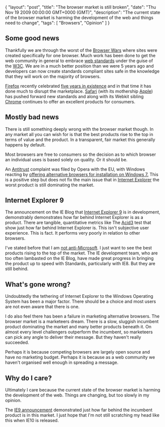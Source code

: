 {
  "layout": "post",
  "title": "The browser market is still broken",
  "date": "Thu Nov 19 2009 00:00:00 GMT+0000 (GMT)",
  "description": "The current state of the browser market is harming the development of the web and things need to change",
  "tags": [
    "Browsers",
    "Opinion"
  ]
}

## Some good news

Thankfully we are through the worst of the <a href="http://en.wikipedia.org/wiki/Browser_wars">Browser Wars</a> where sites were created specifically for one browser. Much work has been done to get the web community in general to embrace <a href="http://www.webstandards.org/">web standards</a> under the guise of the <a href="http://www.w3.org/">W3C</a>. We are in a much better position than we were 5 years ago and developers can now create standards compliant sites safe in the knowledge that they will work on the majority of browsers. 

<a href="http://www.mozilla.com/firefox/">Firefox</a> recently celebrated <a href="http://www.spreadfirefox.com/5years/en-US/">five years in existence</a> and in that time it has done much to disrupt the marketplace. <a href="http://www.apple.com/safari/">Safari</a> (with its mothership <a href="http://www.apple.com/">Apple</a>) has pushed forward new standards and along with its Webkit sibling <a href="http://www.google.com/chrome">Chrome</a> continues to offer an excellent products for consumers.

## Mostly bad news

There is still something deeply wrong with the browser market though. In any market all you can wish for is that the best products rise to the top in terms of value and the product. In a transparent, fair market this generally happens by default. 

Most browsers are free to consumers so the decision as to which browser an individual uses is based solely on quality. Or it should be. 

An <a href="http://www.opera.com/press/releases/2007/12/13/">Antitrust</a> complaint was filed by Opera with the EU, with Windows reacting by <a href="http://europa.eu/rapid/pressReleasesAction.do?reference=MEMO/09/272">offering alternative browsers for installation on Windows 7.</a> This is a positive step but does not fix the main issue that in <a href="http://www.microsoft.com/windows/Internet-explorer/default.aspx">Internet Explorer</a> the worst product is still dominating the market. 

## Internet Explorer 9

The announcement on the IE Blog that <a href="http://blogs.msdn.com/ie/archive/2009/11/18/an-early-look-at-ie9-for-developers.aspx">Internet Explorer 9</a> is in development, demonstrably demonstrates how far behind Internet Explorer is as a product. There are tangible, quantitative metrics like The <a href="http://acid3.acidtests.org/">Acid3</a> test that show just how far behind Internet Explorer is. This isn't subjective user experience. This is fact. It performs very poorly in relation to other browsers.

I've stated before that I am <a href="http://shapeshed.com/journal/educating_clients_about_browsers/">not anti-Microsoft</a>. I just want to see the best products rising to the top of the market. The IE development team, who are too often lambasted on the IE Blog, have made great progress in bringing the product up to speed with Standards, particularly with IE8. But they are still behind. 

## What's gone wrong?

Undoubtedly the tethering of Internet Explorer to the Windows Operating System has been a major factor. There should be a choice and most users are not even aware that there is one.

I do also feel there has been a failure in marketing alternative browsers. The browser market is a marketeers dream. There is a slow, sluggish incumbent product dominating the market and many better products beneath it. On almost every level challengers outperform the incumbent, so marketeers can pick any angle to deliver their message. But they haven't really succeeded. 

Perhaps it is because competing browsers are largely open source and have no marketing budget. Perhaps it is because as a web community we haven't organised well enough in spreading a message. 

## Why do I care?

Ultimately I care because the current state of the browser market is harming the development of the web. Things are changing, but too slowly in my opinion. 

The <a href="http://blogs.msdn.com/ie/archive/2009/11/18/an-early-look-at-ie9-for-developers.aspx">IE9 announcement</a> demonstrated just how far behind the incumbent product is in this market. I just hope that I'm not still scratching my head like this when IE10 is released.  


